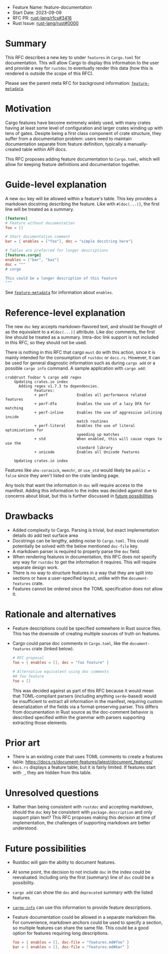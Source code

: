 - Feature Name: feature-documentation
- Start Date: 2023-09-09
- RFC PR: [rust-lang/rfcs#3416](https://github.com/rust-lang/rfcs/pull/3416)
- Rust Issue:
  [rust-lang/rust#0000](https://github.com/rust-lang/rust/issues/0000)

# Summary

[summary]: #summary

This RFC describes a new key to under `features` in `Cargo.toml` for
documentation. This will allow Cargo to display this information to the user and
provide a way for `rustdoc` to eventually render this data (how this is rendered
is outside the scope of this RFC).

Please see the parent meta RFC for background information: [`feature-metadata`].

# Motivation

[motivation]: #motivation

Cargo features have become extremely widely used, with many crates having at
least some level of configuration and larger crates winding up with tens of
gates. Desipte being a first class component of crate structure, they suffer
from a documentation problem: users need to maintain documentation separate from
feature definition, typically a manually-created table within API docs.

This RFC proposes adding feature documentation to `Cargo.toml`, which will allow
for keeping feature definitions and documentation together.

# Guide-level explanation

[guide-level-explanation]: #guide-level-explanation

A new `doc` key will be allowed within a feature's table. This key provides a
markdown docstring describing the feature. Like with `#[doc(...)]`, the first
line will be treated as a summary.

```toml
[features]
# Feature without documentation
foo = []

# Short documentation comment
bar = { enables = ["foo"], doc = "simple docstring here"}

# Tables are preferred for longer descriptions
[features.corge]
enables = ["bar", "baz"]
doc = """
# corge

This could be a longer description of this feature
"""
```

See [`feature-metadata`] for information about `enables`.

# Reference-level explanation

[reference-level-explanation]: #reference-level-explanation

The new `doc` key accepts markdown-flavored text, and should be thought of as
the equivalent to a `#[doc(...)]` attribute. Like doc comments, the first line
should be treated as a summary. Intra-doc link support is not included in this
RFC, so they should not be used.

There is nothing in this RFC that cargo `must` do with this action, since it is
mainly intended for the consumption of `rustdoc` or `docs.rs`. However, it can
be used for general diagnostic information such as during `cargo add` or a
possible `cargo info` command. A sample application with `cargo add`:

```text
crab@rust foobar % cargo add regex
    Updating crates.io index
      Adding regex v1.7.3 to dependencies.
             Features:
             + perf             Enables all performance related features
             + perf-dfa         Enables the use of a lazy DFA for matching
             + perf-inline      Enables the use of aggressive inlining inside
                                match routines
             + perf-literal     Enables the use of literal optimizations for
                                speeding up matches
             + std              When enabled, this will cause regex to use the
                                standard library
             + unicode          Enables all Unicode features

    Updating crates.io index
```

Features like `aho-corasick`, `memchr`, or `use_std` would likely be
`public = false` since they aren't listed on the crate landing page.

Any tools that want the information in `doc` will require access to the
manifest. Adding this information to the index was decided against due to
concerns about bloat, but this is further discussed in
[future possibilities][future-possibilities].

# Drawbacks

[drawbacks]: #drawbacks

- Added complexity to Cargo. Parsing is trivial, but exact implementation
  details do add test surface area
- Docstrings can be lengthy, adding noise to `Cargo.toml`. This could
  potentially be solved with the below mentioned `doc-file` key.
- A markdown parser is required to properly parse the `doc` field.
- When rendering features in documentation, this RFC does not specify any way
  for `rustdoc` to get the information it requires. This will require separate
  design work.
- There is no way to structure features in a way that they are split into
  sections or have a user-specified layout, unlike with the `document-features`
  crate.
- Features cannot be ordered since the TOML specification does not allow it.

# Rationale and alternatives

[rationale-and-alternatives]: #rationale-and-alternatives

- Feature descriptions could be specified somewhere in Rust source files. This
  has the downside of creating multiple sources of truth on features.
- Cargo could parse doc comments in `Cargo.toml`, like the `document-features`
  crate (linked below).

  ```toml
  # RFC proposal
  foo = { enables = [], doc = "foo feature" }

  # Alternative equivalent using doc comments
  ## foo feature
  foo = []
  ```

  This was decided against as part of this RFC because it would mean that
  TOML-compliant parsers (including anything `serde`-based) would be
  insufficient to extract all information in the manifest, requiring custom
  deserialization of the fields via a format-preserving parser. This differs
  from documentation in Rust source as the doc-comment behavior is described
  specified within the grammar with parsers supporting extracting those
  elements.

# Prior art

[prior-art]: #prior-art

- There is an existing crate that uses TOML comments to create a features table:
  <https://docs.rs/document-features/latest/document_features/>
- `docs.rs` displays a feature table, but it is fairly limited. If features
  start with `_`, they are hidden from this table.

# Unresolved questions

[unresolved-questions]: #unresolved-questions

- Rather than being consistent with `rustdoc` and accepting markdown, should the
  `doc` key be consistent with `package.description` and only support plain
  text? This RFC proposes making this decision at time of implementation, the
  challenges of supporting markdown are better understood.

# Future possibilities

[future-possibilities]: #future-possibilities

- Rustdoc will gain the ability to document features.
- At some point, the decision to not include `doc` in the index could be
  reevaluated. Including only the first (summary) line of `doc` could be a
  possibility.
- `cargo add` can show the `doc` and `deprecated` summary with the listed
  features.
- [`cargo-info`] can use this information to provide feature descriptions.
- Feature documentation could be allowed in a separate markdown file. For
  convenience, markdown anchors could be used to specify a section, so multiple
  features can share the same file. This could be a good option for features
  requiring long descriptions.

  ```toml
  foo = { enables = [], doc-file = "features.md#foo" }
  bar = { enables = [], doc-file = "features.md#bar" }
  ```

[cargo #12335]: https://github.com/rust-lang/cargo/issues/12235
[cargo #10882]: https://github.com/rust-lang/cargo/issues/10882
[`cargo-info`]: https://github.com/rust-lang/cargo/issues/948
[`deprecated`]: https://doc.rust-lang.org/reference/attributes/diagnostics.html#the-deprecated-attribute
[`deprecated-suggestions`]: https://github.com/rust-lang/rust/issues/94785
[discussion on since]: https://github.com/rust-lang/rfcs/pull/3416#discussion_r1172895497
[`public_private_dependencies`]: https://rust-lang.github.io/rfcs/1977-public-private-dependencies.html
[`rustdoc-cargo-configuration`]: https://github.com/rust-lang/rfcs/pull/3421
[`tokio`]: https://docs.rs/crate/tokio/latest/features
[visibility attribute]: https://ant.apache.org/ivy/history/latest-milestone/ivyfile/conf.html
[`feature-metadata`]: https://github.com/rust-lang/rfcs/pull/3416
